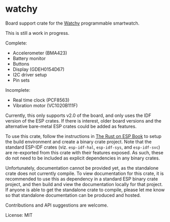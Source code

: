 # watchy

Board support crate for the [Watchy](https://watchy.sqfmi.com/) programmable smartwatch.

This is still a work in progress.

Complete:
- Accelerometer (BMA423)
- Battery monitor
- Buttons
- Display (GDEH0154D67)
- I2C driver setup
- Pin sets

Incomplete:
- Real time clock (PCF8563)
- Vibration motor (VC1020B111F)

Currently, this only supports v2.0 of the board, and only uses the IDF version of the ESP crates.
If there is interest, older board versions and the alternative bare-metal ESP crates could be added as features.

To use this crate, follow the instructions in [The Rust on ESP Book](https://esp-rs.github.io/book/) to setup the build environment and create a binary crate project.
Note that the standard ESP-IDF crates (viz. `esp-idf-hal`, `esp-idf-sys`, and `esp-idf-svc`) are re-exported from this crate with their features exposed.
As such, these do not need to be included as explicit dependencies in any binary crates.

Unfortunately, documentation cannot be provided yet, as the standalone crate does not currently compile.
To view documentation for this crate, it is recommended to use this as dependency in a standard ESP binary crate project, and then build and view the documentation locally for that project.
If anyone is able to get the standalone crate to compile, please let me know so that standalone documentation can be produced and hosted.

Contributions and API suggestions are welcome.

License: MIT
